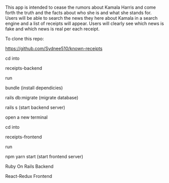 This app is intended to cease the rumors about Kamala Harris and come forth the truth and the facts about who she is and what she stands for. Users will be able to search the news they here about Kamala in a search engine and a list of receipts will appear. Users will clearly see which news is fake and which news is real per each receipt. 

To clone this repo:

https://github.com/Sydnee510/known-receipts


cd into 

receipts-backend


run 

bundle (install dependicies)

rails db:migrate (migrate database)

rails s (start backend server)


open a new terminal

cd into 

receipts-frontend


run 

npm yarn start (start frontend server)


Ruby On Rails Backend

React-Redux Frontend 